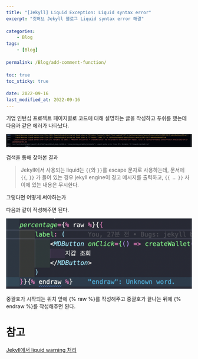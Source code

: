 ```yaml
---
title: "[Jekyll] Liquid Exception: Liquid syntax error"
excerpt: "깃허브 Jekyll 블로그 Liquid syntax error 해결"

categories:
    - Blog
tags:
    - [Blog]

permalink: /Blog/add-comment-function/

toc: true
toc_sticky: true

date: 2022-09-16
last_modified_at: 2022-09-16
---
```


기업 인턴십 프로젝트 페이지별로 코드에 대해 설명하는 글을 작성하고 푸쉬를 했는데 다음과 같은 에러가 나타났다.

![](../../assets/images/posts_img/Blog/2022-10-23-error.png)

검색을 통해 찾아본 결과

> Jekyll에서 사용되는 liquid는 `{{`와 `}}`를 escape 문자로 사용하는데, 문서에 `{{`, `}}` 가 들어 있는 경우 jekyll engine이 경고 메시지를 출력하고, `{{ … }}` 사이에 있는 내용은 무시한다.

그렇다면 어떻게 써야하는가

다음과 같이 작성해주면 된다.

![](../../assets/images/posts_img/Blog/2022-10-23-error2.png)

중괄호가 시작되는 위치 앞에 {% raw %}를 작성해주고 중괄호가 끝나는 뒤에 {% endraw %}를 작성해주면 된다.

# 참고

[Jekyll에서 liquid warning 처리](http://jmjeong.com/escape-in-liquid-syntax/)
